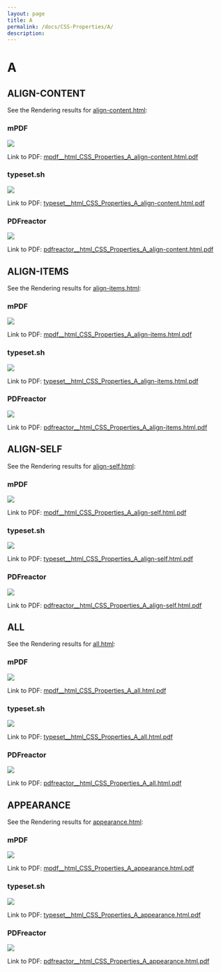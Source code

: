 ```yaml
---
layout: page
title: A
permalink: /docs/CSS-Properties/A/
description: 
---
```


# A



## ALIGN-CONTENT

See the Rendering results for [align-content.html](/html/CSS%20Properties/A/align-content.html):

### mPDF
![](mpdf__html_CSS_Properties_A_align-content.html.png) 

Link to PDF: [mpdf__html_CSS_Properties_A_align-content.html.pdf](mpdf__html_CSS_Properties_A_align-content.html.pdf)

### typeset.sh
![](typeset__html_CSS_Properties_A_align-content.html.png) 

Link to PDF: [typeset__html_CSS_Properties_A_align-content.html.pdf](typeset__html_CSS_Properties_A_align-content.html.pdf)

### PDFreactor
![](pdfreactor__html_CSS_Properties_A_align-content.html.png) 

Link to PDF: [pdfreactor__html_CSS_Properties_A_align-content.html.pdf](pdfreactor__html_CSS_Properties_A_align-content.html.pdf)

## ALIGN-ITEMS

See the Rendering results for [align-items.html](/html/CSS%20Properties/A/align-items.html):

### mPDF
![](mpdf__html_CSS_Properties_A_align-items.html.png) 

Link to PDF: [mpdf__html_CSS_Properties_A_align-items.html.pdf](mpdf__html_CSS_Properties_A_align-items.html.pdf)

### typeset.sh
![](typeset__html_CSS_Properties_A_align-items.html.png) 

Link to PDF: [typeset__html_CSS_Properties_A_align-items.html.pdf](typeset__html_CSS_Properties_A_align-items.html.pdf)

### PDFreactor
![](pdfreactor__html_CSS_Properties_A_align-items.html.png) 

Link to PDF: [pdfreactor__html_CSS_Properties_A_align-items.html.pdf](pdfreactor__html_CSS_Properties_A_align-items.html.pdf)

## ALIGN-SELF

See the Rendering results for [align-self.html](/html/CSS%20Properties/A/align-self.html):

### mPDF
![](mpdf__html_CSS_Properties_A_align-self.html.png) 

Link to PDF: [mpdf__html_CSS_Properties_A_align-self.html.pdf](mpdf__html_CSS_Properties_A_align-self.html.pdf)

### typeset.sh
![](typeset__html_CSS_Properties_A_align-self.html.png) 

Link to PDF: [typeset__html_CSS_Properties_A_align-self.html.pdf](typeset__html_CSS_Properties_A_align-self.html.pdf)

### PDFreactor
![](pdfreactor__html_CSS_Properties_A_align-self.html.png) 

Link to PDF: [pdfreactor__html_CSS_Properties_A_align-self.html.pdf](pdfreactor__html_CSS_Properties_A_align-self.html.pdf)

## ALL

See the Rendering results for [all.html](/html/CSS%20Properties/A/all.html):

### mPDF
![](mpdf__html_CSS_Properties_A_all.html.png) 

Link to PDF: [mpdf__html_CSS_Properties_A_all.html.pdf](mpdf__html_CSS_Properties_A_all.html.pdf)

### typeset.sh
![](typeset__html_CSS_Properties_A_all.html.png) 

Link to PDF: [typeset__html_CSS_Properties_A_all.html.pdf](typeset__html_CSS_Properties_A_all.html.pdf)

### PDFreactor
![](pdfreactor__html_CSS_Properties_A_all.html.png) 

Link to PDF: [pdfreactor__html_CSS_Properties_A_all.html.pdf](pdfreactor__html_CSS_Properties_A_all.html.pdf)

## APPEARANCE

See the Rendering results for [appearance.html](/html/CSS%20Properties/A/appearance.html):

### mPDF
![](mpdf__html_CSS_Properties_A_appearance.html.png) 

Link to PDF: [mpdf__html_CSS_Properties_A_appearance.html.pdf](mpdf__html_CSS_Properties_A_appearance.html.pdf)

### typeset.sh
![](typeset__html_CSS_Properties_A_appearance.html.png) 

Link to PDF: [typeset__html_CSS_Properties_A_appearance.html.pdf](typeset__html_CSS_Properties_A_appearance.html.pdf)

### PDFreactor
![](pdfreactor__html_CSS_Properties_A_appearance.html.png) 

Link to PDF: [pdfreactor__html_CSS_Properties_A_appearance.html.pdf](pdfreactor__html_CSS_Properties_A_appearance.html.pdf)


